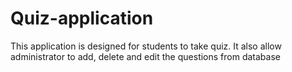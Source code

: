 # Quiz-application
This application is designed for students to take quiz. It also allow administrator to add, delete and edit the questions from database
